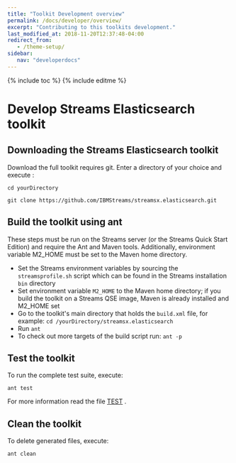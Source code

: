 ```yaml
---
title: "Toolkit Development overview"
permalink: /docs/developer/overview/
excerpt: "Contributing to this toolkits development."
last_modified_at: 2018-11-20T12:37:48-04:00
redirect_from:
   - /theme-setup/
sidebar:
   nav: "developerdocs"
---
```

{% include toc %}
{% include editme %}


# Develop Streams Elasticsearch toolkit

## Downloading the Streams Elasticsearch toolkit

Download the full toolkit requires git. Enter a directory of your choice and execute :

`cd yourDirectory`

`git clone https://github.com/IBMStreams/streamsx.elasticsearch.git`

## Build the toolkit using ant

These steps must be run on the Streams server (or the Streams Quick Start Edition) and require the Ant and Maven tools. Additionally, environment variable M2_HOME must be set to the Maven home directory.
* Set the Streams environment variables by sourcing the `streamsprofile.sh` script which can be found in the Streams installation `bin` directory
* Set environment variable `M2_HOME` to the Maven home directory; if you build the toolkit on a Streams QSE image, Maven is already installed and M2_HOME set
* Go to the toolkit's main directory that holds the `build.xml` file, for example: `cd /yourDirectory/streamsx.elasticsearch`
* Run `ant`
* To check out more targets of the build script run: `ant -p`

## Test the toolkit

To run the complete test suite, execute:

`ant test`

For more information read the file [TEST](https://github.com/IBMStreams/streamsx.elasticsearch/blob/master/tests/fwtests/README.md) .

## Clean the toolkit

To delete generated files, execute:

`ant clean`

